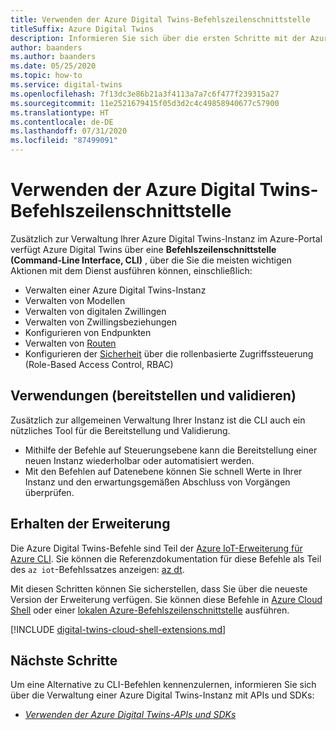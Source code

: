 ```yaml
---
title: Verwenden der Azure Digital Twins-Befehlszeilenschnittstelle
titleSuffix: Azure Digital Twins
description: Informieren Sie sich über die ersten Schritte mit der Azure Digital Twins-Befehlszeilenschnittstelle und deren Verwendung.
author: baanders
ms.author: baanders
ms.date: 05/25/2020
ms.topic: how-to
ms.service: digital-twins
ms.openlocfilehash: 7f13dc3e86b21a3f4113a7a7c6f477f239315a27
ms.sourcegitcommit: 11e2521679415f05d3d2c4c49858940677c57900
ms.translationtype: HT
ms.contentlocale: de-DE
ms.lasthandoff: 07/31/2020
ms.locfileid: "87499091"
---
```

# <a name="use-the-azure-digital-twins-cli"></a>Verwenden der Azure Digital Twins-Befehlszeilenschnittstelle

Zusätzlich zur Verwaltung Ihrer Azure Digital Twins-Instanz im Azure-Portal verfügt Azure Digital Twins über eine **Befehlszeilenschnittstelle (Command-Line Interface, CLI)** , über die Sie die meisten wichtigen Aktionen mit dem Dienst ausführen können, einschließlich:
* Verwalten einer Azure Digital Twins-Instanz
* Verwalten von Modellen
* Verwalten von digitalen Zwillingen
* Verwalten von Zwillingsbeziehungen
* Konfigurieren von Endpunkten
* Verwalten von [Routen](concepts-route-events.md)
* Konfigurieren der [Sicherheit](concepts-security.md) über die rollenbasierte Zugriffssteuerung (Role-Based Access Control, RBAC)

## <a name="uses-deploy-and-validate"></a>Verwendungen (bereitstellen und validieren)

Zusätzlich zur allgemeinen Verwaltung Ihrer Instanz ist die CLI auch ein nützliches Tool für die Bereitstellung und Validierung.
* Mithilfe der Befehle auf Steuerungsebene kann die Bereitstellung einer neuen Instanz wiederholbar oder automatisiert werden.
* Mit den Befehlen auf Datenebene können Sie schnell Werte in Ihrer Instanz und den erwartungsgemäßen Abschluss von Vorgängen überprüfen.

## <a name="get-the-extension"></a>Erhalten der Erweiterung

Die Azure Digital Twins-Befehle sind Teil der [Azure IoT-Erweiterung für Azure CLI](https://github.com/Azure/azure-iot-cli-extension). Sie können die Referenzdokumentation für diese Befehle als Teil des `az iot`-Befehlssatzes anzeigen: [az dt](https://docs.microsoft.com/cli/azure/ext/azure-iot/dt?view=azure-cli-latest).

Mit diesen Schritten können Sie sicherstellen, dass Sie über die neueste Version der Erweiterung verfügen. Sie können diese Befehle in [Azure Cloud Shell](../cloud-shell/overview.md) oder einer [lokalen Azure-Befehlszeilenschnittstelle](https://docs.microsoft.com/cli/azure/install-azure-cli?view=azure-cli-latest) ausführen.

[!INCLUDE [digital-twins-cloud-shell-extensions.md](../../includes/digital-twins-cloud-shell-extensions.md)]

## <a name="next-steps"></a>Nächste Schritte

Um eine Alternative zu CLI-Befehlen kennenzulernen, informieren Sie sich über die Verwaltung einer Azure Digital Twins-Instanz mit APIs und SDKs:
* [*Verwenden der Azure Digital Twins-APIs und SDKs*](how-to-use-apis-sdks.md)
